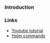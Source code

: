 ### Introduction

### Links

- [Youtube tutorial](https://www.youtube.com/watch?v=DQk8HOVlumI&list=PLVlZi9Te9BeFGfdcjERHVrljUJDvmQCjt&index=4)
- [Helm commands](https://jhooq.com/getting-start-with-helm-chart/)
